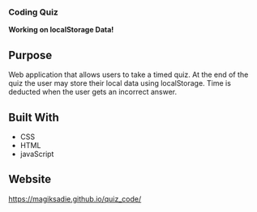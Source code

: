 ### Coding Quiz

**Working on localStorage Data!**
## Purpose

Web application that allows users to take a timed quiz. At the end of the quiz the user may store their local data using localStorage. Time is deducted when the user gets an incorrect answer.

## Built With
 
* CSS
* HTML
* javaScript

## Website
https://magiksadie.github.io/quiz_code/
